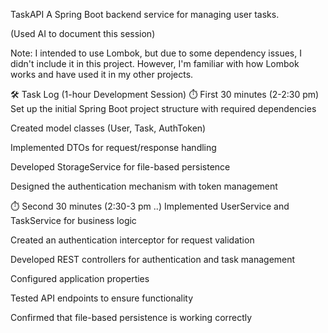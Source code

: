 TaskAPI
A Spring Boot backend service for managing user tasks.

(Used AI to document this session)

Note:
I intended to use Lombok, but due to some dependency issues, I didn't include it in this project. However, I'm familiar with how Lombok works and have used it in my other projects.

🛠️ Task Log (1-hour Development Session)
⏱️ First 30 minutes (2-2:30 pm)
Set up the initial Spring Boot project structure with required dependencies

Created model classes (User, Task, AuthToken)

Implemented DTOs for request/response handling

Developed StorageService for file-based persistence

Designed the authentication mechanism with token management

⏱️ Second 30 minutes (2:30-3 pm ..)
Implemented UserService and TaskService for business logic

Created an authentication interceptor for request validation

Developed REST controllers for authentication and task management

Configured application properties

Tested API endpoints to ensure functionality

Confirmed that file-based persistence is working correctly
